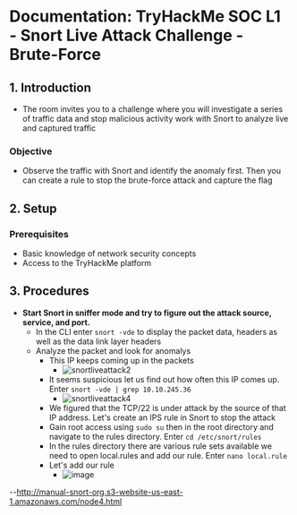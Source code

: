 # Documentation: TryHackMe SOC L1 - Snort Live Attack Challenge - Brute-Force

## 1. Introduction

- The room invites you to a challenge where you will investigate a series of traffic data and stop malicious activity work with Snort to analyze live and captured traffic
### Objective
- Observe the traffic with Snort and identify the anomaly first. Then you can create a rule to stop the brute-force attack and capture the flag

## 2. Setup 
### Prerequisites

- Basic knowledge of network security concepts
- Access to the TryHackMe platform

## 3. Procedures

- **Start Snort in sniffer mode and try to figure out the attack source, service, and port.**
  - In the CLI enter `snort -vde` to display the packet data, headers as well as the data link layer headers
  - Analyze the packet and look for anomalys
    - This IP keeps coming up in the packets
      - ![snortliveattack2](https://github.com/abelmorad/TryHackMe-SOC1-Snort_LiveAttack/assets/110463619/b22ebf3c-25c5-40ca-8a89-b2ae43e2cfeb)
    - It seems suspicious let us find out how often this IP comes up. Enter `snort -vde | grep 10.10.245.36`
      - ![snortliveattack4](https://github.com/abelmorad/TryHackMe-SOC1-Snort_LiveAttack/assets/110463619/1cb8f16c-79a4-4598-b37b-1c6dc45d9e9a)
    - We figured that the TCP/22 is under attack by the source of that IP address. Let's create an IPS rule in Snort to stop the attack
    - Gain root access using `sudo su` then in the root directory and navigate to the rules directory. Enter `cd /etc/snort/rules`
    - In the rules directory there are various rule sets available we need to open local.rules and add our rule. Enter `nano local.rule`
    - Let's add our rule 
      - ![image](https://github.com/abelmorad/TryHackMe-SOC1-Snort_LiveAttack/assets/110463619/7088bd18-851d-4411-8f7c-4fc2a070dad2)



--http://manual-snort-org.s3-website-us-east-1.amazonaws.com/node4.html
